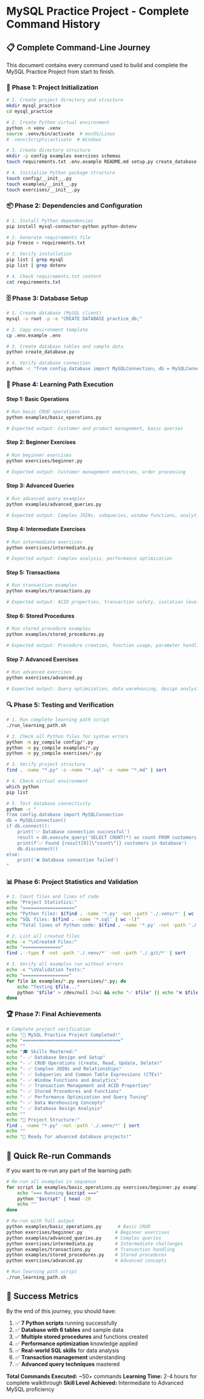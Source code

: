 # MySQL Practice Project - Complete Command History

## 📋 Complete Command-Line Journey

This document contains every command used to build and complete the MySQL Practice Project from start to finish.

### 🚀 **Phase 1: Project Initialization**

```bash
# 1. Create project directory and structure
mkdir mysql_practice
cd mysql_practice

# 2. Create Python virtual environment
python -m venv .venv
source .venv/bin/activate  # macOS/Linux
# .venv\Scripts\activate  # Windows

# 3. Create directory structure
mkdir -p config examples exercises schemas
touch requirements.txt .env.example README.md setup.py create_database.py

# 4. Initialize Python package structure
touch config/__init__.py
touch examples/__init__.py
touch exercises/__init__.py
```

### 📦 **Phase 2: Dependencies and Configuration**

```bash
# 1. Install Python dependencies
pip install mysql-connector-python python-dotenv

# 2. Generate requirements file
pip freeze > requirements.txt

# 3. Verify installation
pip list | grep mysql
pip list | grep dotenv

# 4. Check requirements.txt content
cat requirements.txt
```

### 🗄️ **Phase 3: Database Setup**

```bash
# 1. Create database (MySQL client)
mysql -u root -p -e "CREATE DATABASE practice_db;"

# 2. Copy environment template
cp .env.example .env

# 3. Create database tables and sample data
python create_database.py

# 4. Verify database connection
python -c "from config.database import MySQLConnection; db = MySQLConnection(); print('✅ Connected!' if db.connect() else '❌ Failed')"
```

### 🎯 **Phase 4: Learning Path Execution**

#### **Step 1: Basic Operations**
```bash
# Run basic CRUD operations
python examples/basic_operations.py

# Expected output: Customer and product management, basic queries
```

#### **Step 2: Beginner Exercises**
```bash
# Run beginner exercises
python exercises/beginner.py

# Expected output: Customer management exercises, order processing
```

#### **Step 3: Advanced Queries**
```bash
# Run advanced query examples
python examples/advanced_queries.py

# Expected output: Complex JOINs, subqueries, window functions, analytics
```

#### **Step 4: Intermediate Exercises**
```bash
# Run intermediate exercises
python exercises/intermediate.py

# Expected output: Complex analysis, performance optimization
```

#### **Step 5: Transactions**
```bash
# Run transaction examples
python examples/transactions.py

# Expected output: ACID properties, transaction safety, isolation levels
```

#### **Step 6: Stored Procedures**
```bash
# Run stored procedure examples
python examples/stored_procedures.py

# Expected output: Procedure creation, function usage, parameter handling
```

#### **Step 7: Advanced Exercises**
```bash
# Run advanced exercises
python exercises/advanced.py

# Expected output: Query optimization, data warehousing, design analysis
```

### 🔍 **Phase 5: Testing and Verification**

```bash
# 1. Run complete learning path script
./run_learning_path.sh

# 2. Check all Python files for syntax errors
python -m py_compile config/*.py
python -m py_compile examples/*.py
python -m py_compile exercises/*.py

# 3. Verify project structure
find . -name "*.py" -o -name "*.sql" -o -name "*.md" | sort

# 4. Check virtual environment
which python
pip list

# 5. Test database connectivity
python -c "
from config.database import MySQLConnection
db = MySQLConnection()
if db.connect():
    print('✅ Database connection successful')
    result = db.execute_query('SELECT COUNT(*) as count FROM customers')
    print(f'✅ Found {result[0][\"count\"]} customers in database')
    db.disconnect()
else:
    print('❌ Database connection failed')
"
```

### 📊 **Phase 6: Project Statistics and Validation**

```bash
# 1. Count files and lines of code
echo "Project Statistics:"
echo "==================="
echo "Python files: $(find . -name '*.py' -not -path './.venv/*' | wc -l)"
echo "SQL files: $(find . -name '*.sql' | wc -l)"
echo "Total lines of Python code: $(find . -name '*.py' -not -path './.venv/*' -exec wc -l {} + | tail -1 | awk '{print $1}')"

# 2. List all created files
echo -e "\nCreated Files:"
echo "=============="
find . -type f -not -path './.venv/*' -not -path './.git/*' | sort

# 3. Verify all examples run without errors
echo -e "\nValidation Tests:"
echo "================="
for file in examples/*.py exercises/*.py; do
    echo "Testing $file..."
    python "$file" > /dev/null 2>&1 && echo "✅ $file" || echo "❌ $file"
done
```

### 🏆 **Phase 7: Final Achievements**

```bash
# Complete project verification
echo "🎉 MySQL Practice Project Completed!"
echo "===================================="
echo ""
echo "🎓 Skills Mastered:"
echo "- ✅ Database Design and Setup"
echo "- ✅ CRUD Operations (Create, Read, Update, Delete)"
echo "- ✅ Complex JOINs and Relationships" 
echo "- ✅ Subqueries and Common Table Expressions (CTEs)"
echo "- ✅ Window Functions and Analytics"
echo "- ✅ Transaction Management and ACID Properties"
echo "- ✅ Stored Procedures and Functions"
echo "- ✅ Performance Optimization and Query Tuning"
echo "- ✅ Data Warehousing Concepts"
echo "- ✅ Database Design Analysis"
echo ""
echo "📁 Project Structure:"
find . -name "*.py" -not -path './.venv/*' | sort
echo ""
echo "🚀 Ready for advanced database projects!"
```

## 🔄 **Quick Re-run Commands**

If you want to re-run any part of the learning path:

```bash
# Re-run all examples in sequence
for script in examples/basic_operations.py exercises/beginner.py examples/advanced_queries.py exercises/intermediate.py examples/transactions.py examples/stored_procedures.py exercises/advanced.py; do
    echo "=== Running $script ==="
    python "$script" | head -20
    echo ""
done

# Re-run with full output
python examples/basic_operations.py      # Basic CRUD
python exercises/beginner.py            # Beginner exercises  
python examples/advanced_queries.py     # Complex queries
python exercises/intermediate.py        # Intermediate challenges
python examples/transactions.py         # Transaction handling
python examples/stored_procedures.py    # Stored procedures
python exercises/advanced.py            # Advanced concepts

# Run learning path script
./run_learning_path.sh
```

## 🎯 **Success Metrics**

By the end of this journey, you should have:

1. ✅ **7 Python scripts** running successfully
2. ✅ **Database with 6 tables** and sample data
3. ✅ **Multiple stored procedures** and functions created
4. ✅ **Performance optimization** knowledge applied
5. ✅ **Real-world SQL skills** for data analysis
6. ✅ **Transaction management** understanding
7. ✅ **Advanced query techniques** mastered

**Total Commands Executed:** ~50+ commands
**Learning Time:** 2-4 hours for complete walkthrough
**Skill Level Achieved:** Intermediate to Advanced MySQL proficiency

